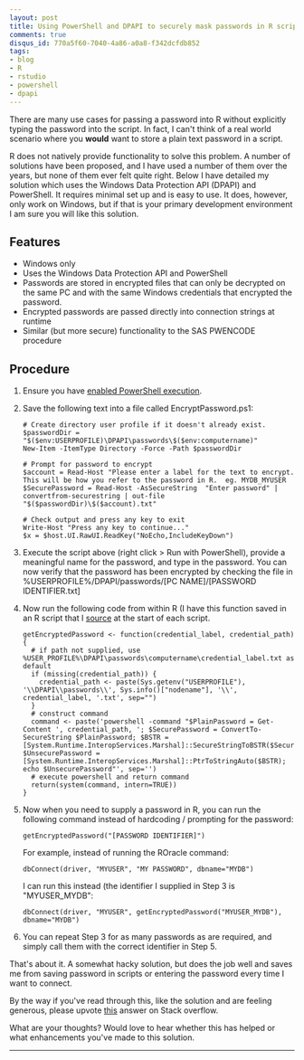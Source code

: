 ```yaml
---
layout: post
title: Using PowerShell and DPAPI to securely mask passwords in R scripts
comments: true
disqus_id: 770a5f60-7040-4a86-a0a8-f342dcfdb852
tags:
- blog
- R
- rstudio
- powershell
- dpapi
---
```


There are many use cases for passing a password into R without explicitly typing the password into the script.  In fact, I can't think of a real world scenario where you **would** want to store a plain text password in a script.

R does not natively provide functionality to solve this problem.  A number of solutions have been proposed, and I have used a number of them over the years, but none of them ever felt quite right.  Below I have detailed my solution which uses the Windows Data Protection API (DPAPI) and PowerShell.  It requires minimal set up and is easy to use.  It does, however, only work on Windows, but if that is your primary development environment I am sure you will like this solution.

## Features
* Windows only
* Uses the Windows Data Protection API and PowerShell
* Passwords are stored in encrypted files that can only be decrypted on the same PC and with the same Windows credentials that encrypted the password.
* Encrypted passwords are passed directly into connection strings at runtime
* Similar (but more secure) functionality to the SAS PWENCODE procedure

## Procedure
1.  Ensure you have [enabled PowerShell execution](http://stackoverflow.com/a/4038991/3827849 "Stack Overflow").
2.  Save the following text into a file called EncryptPassword.ps1:

        # Create directory user profile if it doesn't already exist.
        $passwordDir = "$($env:USERPROFILE)\DPAPI\passwords\$($env:computername)"
        New-Item -ItemType Directory -Force -Path $passwordDir
        
        # Prompt for password to encrypt
        $account = Read-Host "Please enter a label for the text to encrypt.  This will be how you refer to the password in R.  eg. MYDB_MYUSER
        $SecurePassword = Read-Host -AsSecureString  "Enter password" | convertfrom-securestring | out-file "$($passwordDir)\$($account).txt"
        
        # Check output and press any key to exit
        Write-Host "Press any key to continue..."
        $x = $host.UI.RawUI.ReadKey("NoEcho,IncludeKeyDown")
3.  Execute the script above (right click > Run with PowerShell), provide a meaningful name for the password, and type in the password.  You can now verify that the password has been encrypted by checking the file in %USERPROFILE%/DPAPI/passwords/[PC NAME]/[PASSWORD IDENTIFIER.txt]
4.  Now run the following code from within R (I have this function saved in an R script that I [source](https://stat.ethz.ch/R-manual/R-devel/library/base/html/source.html) at the start of each script.

        getEncryptedPassword <- function(credential_label, credential_path) {
          # if path not supplied, use %USER_PROFILE%\DPAPI\passwords\computername\credential_label.txt as default
          if (missing(credential_path)) {
            credential_path <- paste(Sys.getenv("USERPROFILE"), '\\DPAPI\\passwords\\', Sys.info()["nodename"], '\\', credential_label, '.txt', sep="")
          }
          # construct command
          command <- paste('powershell -command "$PlainPassword = Get-Content ', credential_path, '; $SecurePassword = ConvertTo-SecureString $PlainPassword; $BSTR = [System.Runtime.InteropServices.Marshal]::SecureStringToBSTR($SecurePassword); $UnsecurePassword = [System.Runtime.InteropServices.Marshal]::PtrToStringAuto($BSTR); echo $UnsecurePassword"', sep='')
          # execute powershell and return command
          return(system(command, intern=TRUE))
        }
5.  Now when you need to supply a password in R, you can run the following command instead of hardcoding / prompting for the password:

        getEncryptedPassword("[PASSWORD IDENTIFIER]")

    For example, instead of running the ROracle command:

        dbConnect(driver, "MYUSER", "MY PASSWORD", dbname="MYDB")

    I can run this instead (the identifier I supplied in Step 3 is "MYUSER_MYDB":

        dbConnect(driver, "MYUSER", getEncryptedPassword("MYUSER_MYDB"), dbname="MYDB")
6.  You can repeat Step 3 for as many passwords as are required, and simply call them with the correct identifier in Step 5.


That's about it.  A somewhat hacky solution, but does the job well and saves me from saving password in scripts or entering the password every time I want to connect.

By the way if you've read through this, like the solution and are feeling generous, please upvote [this](http://stackoverflow.com/a/36218700/3827849) answer on Stack overflow.

What are your thoughts?  Would love to hear whether this has helped or what enhancements you've made to this solution.
        
    
---
